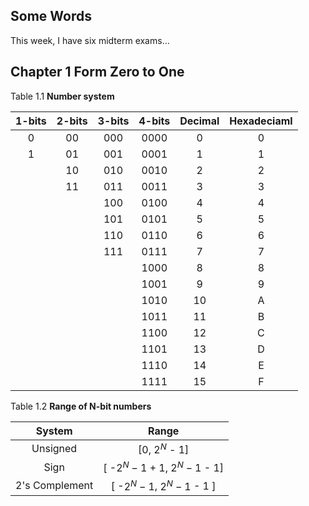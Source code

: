 ## Some Words
This week, I have six midterm exams...

## Chapter 1 Form Zero to One

Table 1.1 <b>Number system</b>

| 1-bits | 2-bits | 3-bits | 4-bits | Decimal | Hexadeciaml |
|:--------:|:--------:|:--------:|:--------:|:--------:|:--------:|
| 0 | 00 | 000 | 0000 | 0 | 0 |
| 1 | 01 | 001 | 0001 | 1 | 1 |
|   | 10 | 010 | 0010 | 2 | 2 |
|   | 11 | 011 | 0011 | 3 | 3 |
|   |    | 100 | 0100 | 4 | 4 |
|   |    | 101 | 0101 | 5 | 5 |
|   |    | 110 | 0110 | 6 | 6 |
|   |    | 111 | 0111 | 7 | 7 |
|   |    |     | 1000 | 8 | 8 |
|   |    |     | 1001 | 9 | 9 |
|   |    |     | 1010 | 10 | A |
|   |    |     | 1011 | 11 | B |
|   |    |     | 1100 | 12 | C |
|   |    |     | 1101 | 13 | D | 
|   |    |     | 1110 | 14 | E |
|   |    |     | 1111 | 15 | F |

Table 1.2 <b>Range of N-bit numbers</b>

| System | Range |
|:--:|:--:|
| Unsigned | [0, $2^N$ - 1] |
| Sign | [ -$2^N-1$ + 1, $2^N-1$ - 1] |
| 2's Complement | [ -$2^N-1$, $2^N-1$ - 1 ] |



